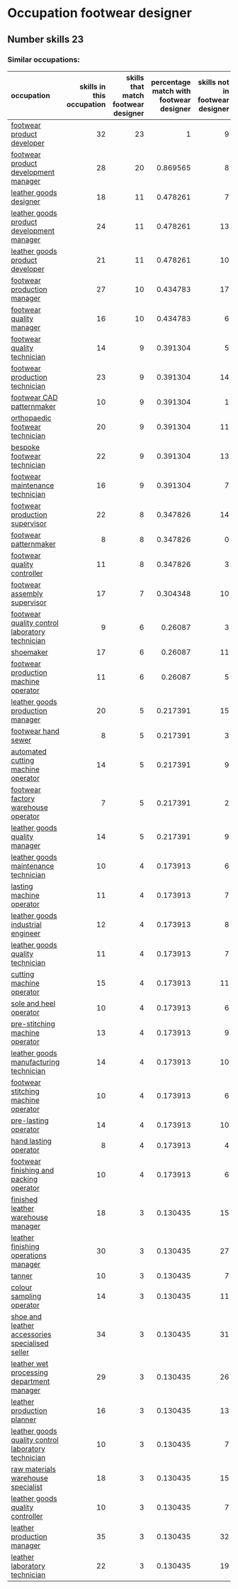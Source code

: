 # Occupation footwear designer
## Number skills 23
### Similar occupations:
| occupation                                                                                                    |   skills in this occupation |   skills that match footwear designer |   percentage match with footwear designer |   skills not in footwear designer |
|:--------------------------------------------------------------------------------------------------------------|----------------------------:|--------------------------------------:|------------------------------------------:|----------------------------------:|
| [footwear product developer](footwear_product_developer.md)                                                   |                          32 |                                    23 |                                  1        |                                 9 |
| [footwear product development manager](footwear_product_development_manager.md)                               |                          28 |                                    20 |                                  0.869565 |                                 8 |
| [leather goods designer](leather_goods_designer.md)                                                           |                          18 |                                    11 |                                  0.478261 |                                 7 |
| [leather goods product development manager](leather_goods_product_development_manager.md)                     |                          24 |                                    11 |                                  0.478261 |                                13 |
| [leather goods product developer](leather_goods_product_developer.md)                                         |                          21 |                                    11 |                                  0.478261 |                                10 |
| [footwear production manager](footwear_production_manager.md)                                                 |                          27 |                                    10 |                                  0.434783 |                                17 |
| [footwear quality manager](footwear_quality_manager.md)                                                       |                          16 |                                    10 |                                  0.434783 |                                 6 |
| [footwear quality technician](footwear_quality_technician.md)                                                 |                          14 |                                     9 |                                  0.391304 |                                 5 |
| [footwear production technician](footwear_production_technician.md)                                           |                          23 |                                     9 |                                  0.391304 |                                14 |
| [footwear CAD patternmaker](footwear_CAD_patternmaker.md)                                                     |                          10 |                                     9 |                                  0.391304 |                                 1 |
| [orthopaedic footwear technician](orthopaedic_footwear_technician.md)                                         |                          20 |                                     9 |                                  0.391304 |                                11 |
| [bespoke footwear technician](bespoke_footwear_technician.md)                                                 |                          22 |                                     9 |                                  0.391304 |                                13 |
| [footwear maintenance technician](footwear_maintenance_technician.md)                                         |                          16 |                                     9 |                                  0.391304 |                                 7 |
| [footwear production supervisor](footwear_production_supervisor.md)                                           |                          22 |                                     8 |                                  0.347826 |                                14 |
| [footwear patternmaker](footwear_patternmaker.md)                                                             |                           8 |                                     8 |                                  0.347826 |                                 0 |
| [footwear quality controller](footwear_quality_controller.md)                                                 |                          11 |                                     8 |                                  0.347826 |                                 3 |
| [footwear assembly supervisor](footwear_assembly_supervisor.md)                                               |                          17 |                                     7 |                                  0.304348 |                                10 |
| [footwear quality control laboratory technician](footwear_quality_control_laboratory_technician.md)           |                           9 |                                     6 |                                  0.26087  |                                 3 |
| [shoemaker](shoemaker.md)                                                                                     |                          17 |                                     6 |                                  0.26087  |                                11 |
| [footwear production machine operator](footwear_production_machine_operator.md)                               |                          11 |                                     6 |                                  0.26087  |                                 5 |
| [leather goods production manager](leather_goods_production_manager.md)                                       |                          20 |                                     5 |                                  0.217391 |                                15 |
| [footwear hand sewer](footwear_hand_sewer.md)                                                                 |                           8 |                                     5 |                                  0.217391 |                                 3 |
| [automated cutting machine operator](automated_cutting_machine_operator.md)                                   |                          14 |                                     5 |                                  0.217391 |                                 9 |
| [footwear factory warehouse operator](footwear_factory_warehouse_operator.md)                                 |                           7 |                                     5 |                                  0.217391 |                                 2 |
| [leather goods quality manager](leather_goods_quality_manager.md)                                             |                          14 |                                     5 |                                  0.217391 |                                 9 |
| [leather goods maintenance technician](leather_goods_maintenance_technician.md)                               |                          10 |                                     4 |                                  0.173913 |                                 6 |
| [lasting machine operator](lasting_machine_operator.md)                                                       |                          11 |                                     4 |                                  0.173913 |                                 7 |
| [leather goods industrial engineer](leather_goods_industrial_engineer.md)                                     |                          12 |                                     4 |                                  0.173913 |                                 8 |
| [leather goods quality technician](leather_goods_quality_technician.md)                                       |                          11 |                                     4 |                                  0.173913 |                                 7 |
| [cutting machine operator](cutting_machine_operator.md)                                                       |                          15 |                                     4 |                                  0.173913 |                                11 |
| [sole and heel operator](sole_and_heel_operator.md)                                                           |                          10 |                                     4 |                                  0.173913 |                                 6 |
| [pre-stitching machine operator](pre-stitching_machine_operator.md)                                           |                          13 |                                     4 |                                  0.173913 |                                 9 |
| [leather goods manufacturing technician](leather_goods_manufacturing_technician.md)                           |                          14 |                                     4 |                                  0.173913 |                                10 |
| [footwear stitching machine operator](footwear_stitching_machine_operator.md)                                 |                          10 |                                     4 |                                  0.173913 |                                 6 |
| [pre-lasting operator](pre-lasting_operator.md)                                                               |                          14 |                                     4 |                                  0.173913 |                                10 |
| [hand lasting operator](hand_lasting_operator.md)                                                             |                           8 |                                     4 |                                  0.173913 |                                 4 |
| [footwear finishing and packing operator](footwear_finishing_and_packing_operator.md)                         |                          10 |                                     4 |                                  0.173913 |                                 6 |
| [finished leather warehouse manager](finished_leather_warehouse_manager.md)                                   |                          18 |                                     3 |                                  0.130435 |                                15 |
| [leather finishing operations manager](leather_finishing_operations_manager.md)                               |                          30 |                                     3 |                                  0.130435 |                                27 |
| [tanner](tanner.md)                                                                                           |                          10 |                                     3 |                                  0.130435 |                                 7 |
| [colour sampling operator](colour_sampling_operator.md)                                                       |                          14 |                                     3 |                                  0.130435 |                                11 |
| [shoe and leather accessories specialised seller](shoe_and_leather_accessories_specialised_seller.md)         |                          34 |                                     3 |                                  0.130435 |                                31 |
| [leather wet processing department manager](leather_wet_processing_department_manager.md)                     |                          29 |                                     3 |                                  0.130435 |                                26 |
| [leather production planner](leather_production_planner.md)                                                   |                          16 |                                     3 |                                  0.130435 |                                13 |
| [leather goods quality control laboratory technician](leather_goods_quality_control_laboratory_technician.md) |                          10 |                                     3 |                                  0.130435 |                                 7 |
| [raw materials warehouse specialist](raw_materials_warehouse_specialist.md)                                   |                          18 |                                     3 |                                  0.130435 |                                15 |
| [leather goods quality controller](leather_goods_quality_controller.md)                                       |                          10 |                                     3 |                                  0.130435 |                                 7 |
| [leather production manager](leather_production_manager.md)                                                   |                          35 |                                     3 |                                  0.130435 |                                32 |
| [leather laboratory technician](leather_laboratory_technician.md)                                             |                          22 |                                     3 |                                  0.130435 |                                19 |
